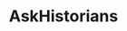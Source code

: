 ---
title: AskHistorians
crosslinks:
- AskAnthropology
- history
- IndianCountry
- AskFoodHistorians
- askscience
- OldSchoolCool
- EarlyModernEurope
- WarCollege
- IAmA
- AskSocialScience
- linguistics
- todayilearned
- MapPorn
- AskReddit
- WWIIplanes
- BattleOfTheNations
- DestroyedTanks
- AskLiteraryStudies
- vexillology
- communism
---
